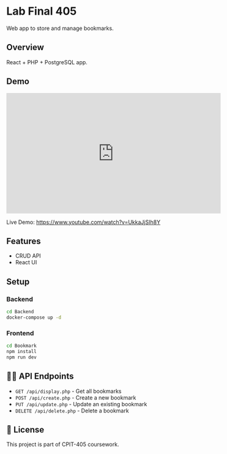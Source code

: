 # Lab Final 405


Web app to store and manage bookmarks.

##  Overview

React + PHP + PostgreSQL app.

##  Demo

<iframe width="560" height="315"
    src="https://www.youtube.com/embed/YOUR_VIDEO_ID"
    title="YouTube video player"
    frameborder="0"
    allow="accelerometer; autoplay; clipboard-write; encrypted-media; gyroscope; picture-in-picture"
    allowfullscreen>
</iframe>

Live Demo: https://www.youtube.com/watch?v=UkkaJjSIh8Y

##  Features

- CRUD API 
- React UI

##  Setup

### Backend
```bash
cd Backend
docker-compose up -d
```

### Frontend
```bash
cd Bookmark
npm install
npm run dev
```

## 👨‍💻 API Endpoints

- `GET /api/display.php` - Get all bookmarks
- `POST /api/create.php` - Create a new bookmark
- `PUT /api/update.php` - Update an existing bookmark
- `DELETE /api/delete.php` - Delete a bookmark

## 📝 License

This project is part of CPIT-405 coursework.
